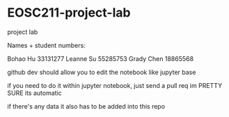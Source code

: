 # EOSC211-project-lab
project lab

Names + student numbers:

Bohao	Hu	33131277
Leanne	Su	55285753
Grady	Chen	18865568

github dev should allow you to edit the notebook like jupyter base 

if you need to do it within jupyter notebook, just send a pull req im PRETTY SURE its automatic

if there's any data it also has to be added into this repo
